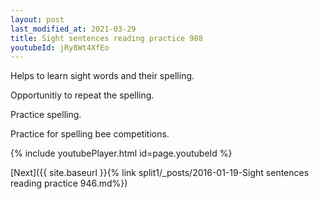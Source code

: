```yaml
---
layout: post
last_modified_at: 2021-03-29
title: Sight sentences reading practice 988
youtubeId: jRy8Wt4XfEo
---
```

 
 
Helps to learn sight words and their spelling.

Opportunitiy to repeat the spelling. 

Practice spelling. 
 
Practice for spelling bee competitions. 
 
{% include youtubePlayer.html id=page.youtubeId %}
 
 

[Next]({{ site.baseurl }}{% link  split1/_posts/2016-01-19-Sight sentences reading practice 946.md%})
 

